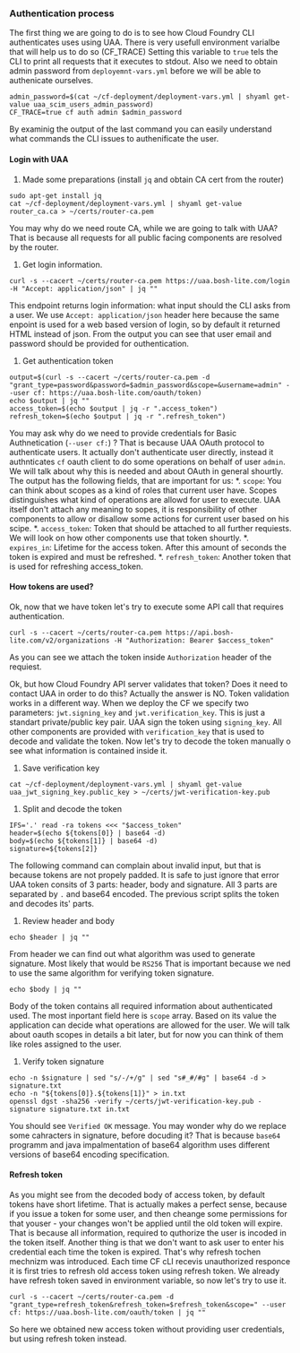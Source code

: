 ### Authentication process

The first thing we are going to do is to see how Cloud Foundry CLI authenticates uses using UAA. There is very usefull environment varialbe that will help us to do so (CF_TRACE) Setting this variable to `true` tels the CLI to print all requests that it executes to stdout. Also we need to obtain admin password from `deployemnt-vars.yml` before we will be able to authenicate ourselves.

```exec
admin_password=$(cat ~/cf-deployment/deployment-vars.yml | shyaml get-value uaa_scim_users_admin_password)
CF_TRACE=true cf auth admin $admin_password
```

By examinig the output of the last command you can easily understand what commands the CLI issues to authenificate the user. 

#### Login with UAA

1. Made some preparations (install `jq` and  obtain CA cert from the router)
  ```exec
  sudo apt-get install jq
  cat ~/cf-deployment/deployment-vars.yml | shyaml get-value router_ca.ca > ~/certs/router-ca.pem
  ```
  You may why do we need route CA, while we are going to talk with UAA? That is because all requests for all public facing components are resolved by the router. 

1. Get login information. 
  ```exec
  curl -s --cacert ~/certs/router-ca.pem https://uaa.bosh-lite.com/login -H "Accept: application/json" | jq ""
  ```
  This endpoint returns login information: what input should the CLI asks from a user. We use `Accept: application/json` header here because the same enpoint is used for a web based version of login, so by default it returned HTML instead of json. From the output you can see that user email and password should be provided for outhentication.

1. Get authentication token
  ```exec
  output=$(curl -s --cacert ~/certs/router-ca.pem -d "grant_type=password&password=$admin_password&scope=&username=admin" --user cf: https://uaa.bosh-lite.com/oauth/token)
  echo $output | jq ""
  access_token=$(echo $output | jq -r ".access_token")
  refresh_token=$(echo $output | jq -r ".refresh_token")
  ```
  You may ask why do we need to provide credentials for Basic Authnetication (`--user cf:`) ? That is because UAA OAuth protocol to authenticate users. It actually don't authenticate user directly, instead it authnticates `cf` oauth client to do some operations on behalf of user `admin`. We will talk about why this is needed and about OAuth in general shourtly. 
  The output has the following fields, that are important for us:
  *. `scope`:  You can think about scopes as a kind of roles that current user have. Scopes distinguishes what kind of operations are allowd for user to execute. UAA itself don't attach any meaning to sopes, it is responsibility of other components to allow or disallow some actions for current user based on his scipe.
  *. `access_token`: Token that should be attached to all further requiests. We will look on how other components use that token shourtly.
  *. `expires_in`: Lifetime for the access token. After this amount of seconds the token is expired and must be refreshed.
  *. `refresh_token`: Another token that is used for refreshing access_token.

#### How tokens are used?

Ok, now that we have token let's try to execute some API call that requires authentication.

```exec
curl -s --cacert ~/certs/router-ca.pem https://api.bosh-lite.com/v2/organizations -H "Authorization: Bearer $access_token"
```
As you can see we attach the token inside `Authorization` header of the requiest.

Ok, but how Cloud Foundry API server validates that token? Does it need to contact UAA in order to do this? Actually the answer is NO. Token validation works in a different way. When we deploy the CF we specify two parameters: `jwt.signing_key` and `jwt.verification_key`. This is just a standart private/public key pair. UAA sign the token using `signing_key`. All other components are provided with `verification_key` that is used to decode and validate the token. Now let's try to decode the token manually o see what information is contained inside it.

1. Save verification key
  ```exec
  cat ~/cf-deployment/deployment-vars.yml | shyaml get-value uaa_jwt_signing_key.public_key > ~/certs/jwt-verification-key.pub
  ```

1. Split and decode the token
  ```exec
  IFS='.' read -ra tokens <<< "$access_token"
  header=$(echo ${tokens[0]} | base64 -d)
  body=$(echo ${tokens[1]} | base64 -d)
  signature=${tokens[2]}
  ```   
  The following command can complain about invalid input, but that is because tokens are not propely padded. It is safe to just ignore that error
  UAA token consits of 3 parts: header, body and signature. All 3 parts are separated by `.` and base64 encoded. The previous script splits the token and decodes its' parts.

1. Review  header and body
  ```exec
  echo $header | jq ""
  ```
  From header we can find out what algorithm was used to generate signature. Most likely that would be `RS256` That is important because we ned to use the same algorithm for verifying token signature.

  ```exec
  echo $body | jq ""
  ```
  Body of the token contains all required information about authenticated used. The most inportant field here is `scope` array. Based on its value the application can decide what operations are allowed for the user. We will talk about oauth scopes in details a bit later, but for now you can think of them like roles assigned to the user.
  
1. Verify token signature
  ```exec
  echo -n $signature | sed "s/-/+/g" | sed "s#_#/#g" | base64 -d > signature.txt
  echo -n "${tokens[0]}.${tokens[1]}" > in.txt
  openssl dgst -sha256 -verify ~/certs/jwt-verification-key.pub -signature signature.txt in.txt
  ```
  You should see `Verified OK` message. You may wonder why do we replace some cahracters in signature, before docuding it? That is because `base64` programm and java impalmentation of base64 algorithm uses different versions of base64 encoding specification.

#### Refresh token

As you might see from the decoded body of access token, by default tokens have short lifetime. That is actually makes a perfect sense, because if you issue a token for some user, and then cheange some permissions for that youser - your changes won't be applied until the old token will expire. That is because all information, required to quthorize the user is incoded in the token itself.
Another thing is that we don't want to ask user to enter his credential each time the token is expired. That's why refresh tochen mechnizm was introduced. Each time CF cLI recevis unauthorized responce it is first tries to refresh old access token using refresh token. We already have refresh token saved in environment variable, so now let's try to use it.
  ```exec
  curl -s --cacert ~/certs/router-ca.pem -d "grant_type=refresh_token&refresh_token=$refresh_token&scope=" --user cf: https://uaa.bosh-lite.com/oauth/token | jq ""
  ```
  So here we obtained new access token without providing user credentials, but using refresh token instead.
